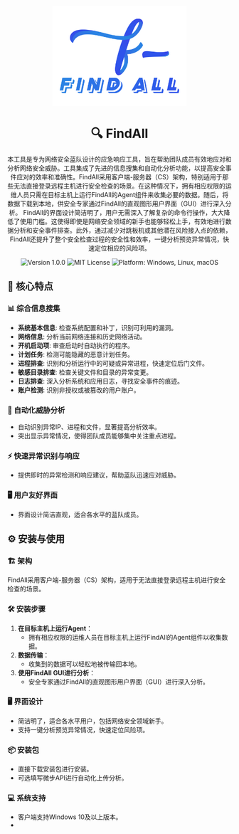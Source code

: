<div align="center">
  <img src="https://github.com/FindAllTeam/findallteam.github.io/blob/master/public/logo.svg" alt="FindAll Logo" width="300px"/>
  <h1>🔍 FindAll</h1>
  <p>
    本工具是专为网络安全蓝队设计的应急响应工具，旨在帮助团队成员有效地应对和分析网络安全威胁。工具集成了先进的信息搜集和自动化分析功能，以提高安全事件应对的效率和准确性。FindAll采用客户端-服务器（CS）架构，特别适用于那些无法直接登录远程主机进行安全检查的场景。在这种情况下，拥有相应权限的运维人员只需在目标主机上运行FindAll的Agent组件来收集必要的数据。随后，将数据下载到本地，供安全专家通过FindAll的直观图形用户界面（GUI）进行深入分析。
FindAll的界面设计简洁明了，用户无需深入了解复杂的命令行操作，大大降低了使用门槛。这使得即使是网络安全领域的新手也能够轻松上手，有效地进行数据分析和安全事件排查。此外，通过减少对跳板机或其他潜在风险接入点的依赖，FindAll还提升了整个安全检查过程的安全性和效率，一键分析预览异常情况，快速定位相应的风险项。
  </p>
  <!-- Badges -->
  <p>
    <img src="https://img.shields.io/badge/version-1.0.0-blue.svg" alt="Version 1.0.0"/>
    <img src="https://img.shields.io/badge/license-MIT-green.svg" alt="MIT License"/>
    <img src="https://img.shields.io/badge/platform-Windows%20|%20Linux%20|%20macOS-lightgrey.svg" alt="Platform: Windows, Linux, macOS"/>
  </p>
</div>

## 🌟 核心特点

### 📊 综合信息搜集
- **系统基本信息**: 检查系统配置和补丁，识别可利用的漏洞。
- **网络信息**: 分析当前网络连接和历史网络活动。
- **开机启动项**: 审查启动时自动执行的程序。
- **计划任务**: 检测可能隐藏的恶意计划任务。
- **进程排查**: 识别和分析运行中的可疑或异常进程，快速定位后门文件。
- **敏感目录排查**: 检查关键文件和目录的异常变更。
- **日志排查**: 深入分析系统和应用日志，寻找安全事件的痕迹。
- **账户检测**: 识别非授权或被篡改的用户账户。

### 🤖 自动化威胁分析
- 自动识别异常IP、进程和文件，显著提高分析效率。
- 突出显示异常情况，使得团队成员能够集中关注重点进程。

### ⚡ 快速异常识别与响应
- 提供即时的异常检测和响应建议，帮助蓝队迅速应对威胁。

### 🖥️ 用户友好界面
- 界面设计简洁直观，适合各水平的蓝队成员。

## ⚙️ 安装与使用

### 🏗 架构
FindAll采用客户端-服务器（CS）架构，适用于无法直接登录远程主机进行安全检查的场景。

### 🛠 安装步骤
1. **在目标主机上运行Agent**：
   - 拥有相应权限的运维人员在目标主机上运行FindAll的Agent组件以收集数据。
2. **数据传输**：
   - 收集到的数据可以轻松地被传输回本地。
3. **使用FindAll GUI进行分析**：
   - 安全专家通过FindAll的直观图形用户界面（GUI）进行深入分析。

### 🖥️ 界面设计
- 简洁明了，适合各水平用户，包括网络安全领域新手。
- 支持一键分析预览异常情况，快速定位风险项。

### 📦 安装包
- 直接下载安装包进行安装。
- 可选填写微步API进行自动化上传分析。

### 💻 系统支持
- 客户端支持Windows 10及以上版本。
-
